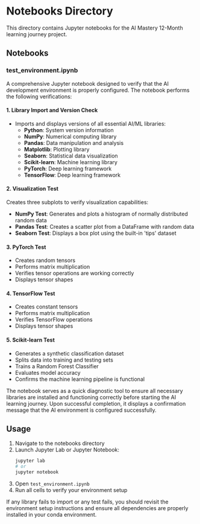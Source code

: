 # Notebooks Directory

This directory contains Jupyter notebooks for the AI Mastery 12-Month learning journey project.

## Notebooks

### test_environment.ipynb

A comprehensive Jupyter notebook designed to verify that the AI development environment is properly configured. The notebook performs the following verifications:

#### 1. Library Import and Version Check
- Imports and displays versions of all essential AI/ML libraries:
  - **Python**: System version information
  - **NumPy**: Numerical computing library
  - **Pandas**: Data manipulation and analysis
  - **Matplotlib**: Plotting library
  - **Seaborn**: Statistical data visualization
  - **Scikit-learn**: Machine learning library
  - **PyTorch**: Deep learning framework
  - **TensorFlow**: Deep learning framework

#### 2. Visualization Test
Creates three subplots to verify visualization capabilities:
- **NumPy Test**: Generates and plots a histogram of normally distributed random data
- **Pandas Test**: Creates a scatter plot from a DataFrame with random data
- **Seaborn Test**: Displays a box plot using the built-in 'tips' dataset

#### 3. PyTorch Test
- Creates random tensors
- Performs matrix multiplication
- Verifies tensor operations are working correctly
- Displays tensor shapes

#### 4. TensorFlow Test
- Creates constant tensors
- Performs matrix multiplication
- Verifies TensorFlow operations
- Displays tensor shapes

#### 5. Scikit-learn Test
- Generates a synthetic classification dataset
- Splits data into training and testing sets
- Trains a Random Forest Classifier
- Evaluates model accuracy
- Confirms the machine learning pipeline is functional

The notebook serves as a quick diagnostic tool to ensure all necessary libraries are installed and functioning correctly before starting the AI learning journey. Upon successful completion, it displays a confirmation message that the AI environment is configured successfully.

## Usage

1. Navigate to the notebooks directory
2. Launch Jupyter Lab or Jupyter Notebook:
   ```bash
   jupyter lab
   # or
   jupyter notebook
   ```
3. Open `test_environment.ipynb`
4. Run all cells to verify your environment setup

If any library fails to import or any test fails, you should revisit the environment setup instructions and ensure all dependencies are properly installed in your conda environment.
